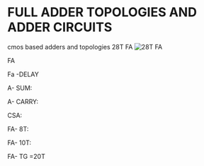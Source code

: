 # FULL ADDER TOPOLOGIES AND ADDER CIRCUITS
cmos based adders and topologies
28T FA
![28T FA](https://user-images.githubusercontent.com/46755232/156160340-50d90818-33d1-40ba-87ac-86ba5f8c2285.png)





FA



Fa -DELAY

A- SUM:


A- CARRY:







CSA:








FA- 8T:






FA- 10T:









FA- TG =20T

					



